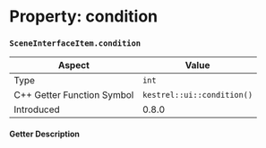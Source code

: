 
# Property: condition
### `SceneInterfaceItem.condition`

| Aspect | Value |
| --- | --- |
| Type | `int` |
| C++ Getter Function Symbol | `kestrel::ui::condition()` |
| Introduced | 0.8.0 |

#### Getter Description

